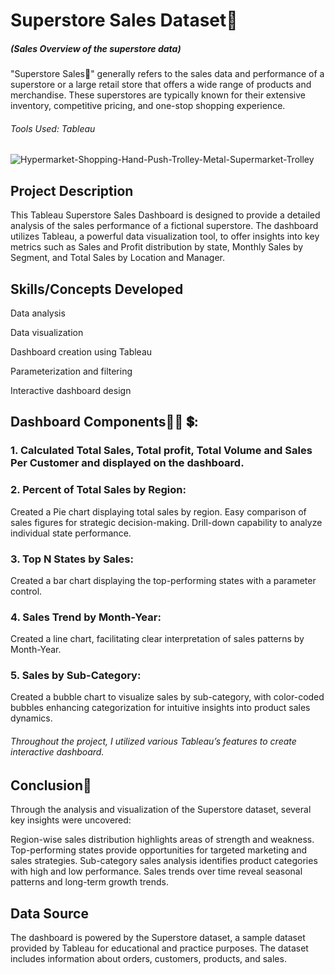 # Superstore Sales Dataset🛒
##### (Sales Overview of the superstore data)
"Superstore Sales💸" generally refers to the sales data and performance of a superstore or a large retail store that offers a wide range of products and merchandise. These superstores are typically known for their extensive inventory, competitive pricing, and one-stop shopping experience.
###### Tools Used: Tableau

![Hypermarket-Shopping-Hand-Push-Trolley-Metal-Supermarket-Trolley](https://github.com/ishagoel840/Superstore-Sales--Tableau/assets/163164421/ff007c01-e3bb-43ca-a62f-b69b992a542e)


## Project Description
This Tableau Superstore Sales Dashboard is designed to provide a detailed analysis of the sales performance of a fictional superstore. The dashboard utilizes Tableau, a powerful data visualization tool, to offer insights into key metrics such as Sales and Profit distribution by state, Monthly Sales by Segment, and Total Sales by Location and Manager.

## Skills/Concepts Developed
Data analysis

Data visualization

Dashboard creation using Tableau

Parameterization and filtering

Interactive dashboard design

## Dashboard Components🧑‍💻 💲:

### 1.	Calculated Total Sales, Total profit, Total Volume and Sales Per Customer and displayed on the dashboard.
### 2.	Percent of Total Sales by Region: 
Created a Pie chart displaying total sales by region. Easy comparison of sales figures for strategic decision-making. Drill-down capability to analyze individual state performance.
### 3.	Top N States by Sales:
Created a bar chart displaying the top-performing states with a parameter control.
### 4.	Sales Trend by Month-Year: 
Created a line chart, facilitating clear interpretation of sales patterns by Month-Year.
### 5.	Sales by Sub-Category: 
Created a bubble chart to visualize sales by sub-category, with color-coded bubbles enhancing categorization for intuitive insights into product sales dynamics.

###### Throughout the project, I utilized various Tableau’s features to create interactive dashboard.






## Conclusion🚀
Through the analysis and visualization of the Superstore dataset, several key insights were uncovered:

Region-wise sales distribution highlights areas of strength and weakness.
Top-performing states provide opportunities for targeted marketing and sales strategies.
Sub-category sales analysis identifies product categories with high and low performance.
Sales trends over time reveal seasonal patterns and long-term growth trends.
## Data Source
The dashboard is powered by the Superstore dataset, a sample dataset provided by Tableau for educational and practice purposes. The dataset includes information about orders, customers, products, and sales.

